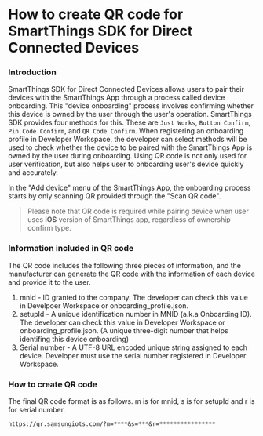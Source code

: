 # How to create QR code for SmartThings SDK for Direct Connected Devices

### Introduction
SmartThings SDK for Direct Connected Devices allows users to pair their devices with the SmartThings App through a process called device onboarding.
This "device onboarding" process involves confirming whether this device is owned by the user through the user's operation.
SmartThings SDK provides four methods for this. These are `Just Works`, `Button Confirm`, `Pin Code Confirm`, and `QR Code Confirm`.
When registering an onboarding profile in Developer Workspace, the developer can select methods will be used to check whether the device to be paired with the SmartThings App is owned by the user during onboarding.
Using QR code is not only used for user verification, but also helps user to onboarding user's device quickly and accurately. 

In the "Add device" menu of the SmartThings App, the onboarding process starts by only scanning QR provided through the "Scan QR code".

> Please note that QR code is required while pairing device when user uses **iOS** version of SmartThings app, regardless of ownership confirm type.


### Information included in QR code
The QR code includes the following three pieces of information, and the manufacturer can generate the QR code with the information of each device and provide it to the user.
1. mnid - ID granted to the company. The developer can check this value in Develpoer Workspace or onboarding_profile.json.
2. setupId - A unique identification number in MNID (a.k.a Onboarding ID). The developer can check this value in Developer Workspace or onboarding_profile.json.
(A unique three-digit number that helps identifing this device onboarding)
3. Serial number - A UTF-8 URL encoded unique string assigned to each device. Developer must use the serial number registered in Developer Workspace.

### How to create QR code
The final QR code format is as follows. m is for mnid, s is for setupId and r is for serial number.
```
https://qr.samsungiots.com/?m=****&s=***&r=****************
```
